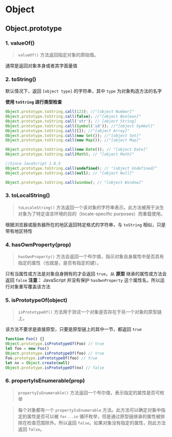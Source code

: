 # Object

## Object.prototype
### 1. valueOf()
> `valueOf()` 方法返回指定对象的原始值。

通常是返回对象本身或者其字面量值

### 2. toString()
默认情况下，返回 `[object type]` 的字符串，其中 `type` 为对象构造方法的名字

**使用 `toString` 进行类型检查**
```javascript
Object.prototype.toString.call(123); //"[object Number]"
Object.prototype.toString.call(false); //"[object Boolean]"
Object.prototype.toString.call('str'); // [object String]
Object.prototype.toString.call(Symbol('id')); //"[object Symbol]"
Object.prototype.toString.call([]); //"[object Array]"
Object.prototype.toString.call(new Set()); //"[object Set]"
Object.prototype.toString.call(new Map()); //"[object Map]"

Object.prototype.toString.call(new Date()); // "[object Date]"
Object.prototype.toString.call(Math); // "[object Math]"

//Since JavaScript 1.8.5
Object.prototype.toString.call(undefined); // "[object Undefined]"
Object.prototype.toString.call(null); // "[object Null]"

Object.prototype.toString.call(window); // "[object Window]"
```

### 3. toLocalString()
> `toLocaleString()` 方法返回一个该对象的字符串表示。此方法被用于派生对象为了特定语言环境的目的（locale-specific purposes）而重载使用。

根据浏览器或服务器所在的地区返回特定格式的字符串，与 `toString` 相似，只是带有地区特性

### 4. hasOwnProperty(prop)
> `hasOwnProperty()` 方法会返回一个布尔值，指示对象自身属性中是否具有指定的属性（也就是，是否有指定的键）。

只有当属性或方法是对象自身拥有的才会返回 `true`，从 **原型** 继承的属性或方法会返回 `false`
**注意：** JavaScript 并没有保护 `hasOwnProperty` 这个属性名，所以运行对象重写覆盖该方法

### 5. isPrototypeOf(object)
> `isPrototypeOf()` 方法用于测试一个对象是否存在于另一个对象的原型链上。

该方法不要求是直接原型，只要是原型链上的其中一节，都返回 `true`
```javascript
function Foo() {}
Object.prototype.isPrototypeOf(Foo) // true
let foo = new Foo()
Object.prototype.isPrototypeOf(foo) // true
Foo.prototype.isPrototypeOf(foo) // true
let nx = Object.create(null)
Object.prototype.isPrototypeOf(nx) // false
```

### 6. propertyIsEnumerable(prop)
> `propertyIsEnumerable()` 方法返回一个布尔值，表示指定的属性是否可枚举

> 每个对象都有一个 `propertyIsEnumerable` 方法。此方法可以确定对象中指定的属性是否可以被 `for...in` 循环枚举，但是通过原型链继承的属性被排除在检查范围除外，所以返回 `false`。如果对象没有指定的属性，则此方法返回 `false`。
